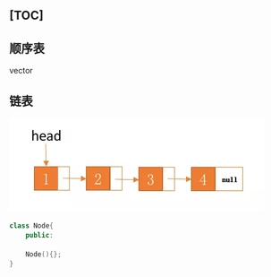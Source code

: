 [TOC]
---
## 顺序表
vector

## 链表
![20200320001140.png](https://raw.githubusercontent.com/itisl/Pic_Bed/master/img/20200320001140.png)

```cpp
class Node{
    public:
    
    Node(){};
}
```